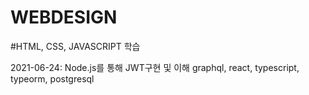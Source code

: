 # WEBDESIGN

#HTML, CSS, JAVASCRIPT 학습



2021-06-24: Node.js를 통해 JWT구현 및 이해 graphql, react, typescript, typeorm, postgresql
